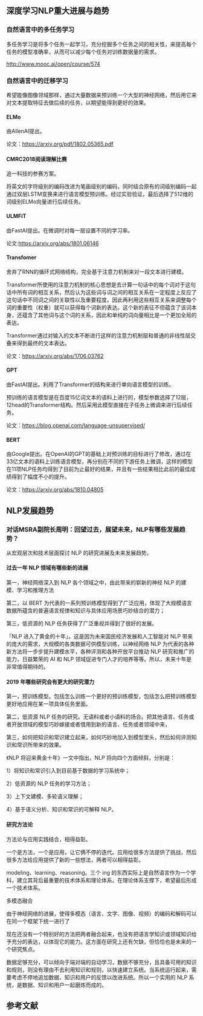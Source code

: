 ## 深度学习NLP重大进展与趋势



### 自然语言中的多任务学习

多任务学习是将多个任务一起学习，充分挖掘多个任务之间的相关性，来提高每个任务的模型准确率，从而可以减少每个任务对训练数据量的需求。

http://www.mooc.ai/open/course/574

### 自然语言中的迁移学习

希望能像图像领域那样，通过大量数据来预训练一个大型的神经网络，然后用它来对文本提取特征去做后续的任务，以期望能得到更好的效果。

#### ELMo

由AllenAI提出。

论文：https://arxiv.org/pdf/1802.05365.pdf

#### CMRC2018阅读理解比赛

追一科技的参赛方案。

将英文的字符级别的编码改进为笔画级别的编码，同时结合原有的词级别编码一起通过双层LSTM变换来进行语言模型预训练。经过实验验证，最后选择了512维的词级别ELMo向量进行后续任务。

#### ULMFiT

由FastAI提出。在微调时对每一层设置不同的学习率。

论文:https://arxiv.org/abs/1801.06146

#### Transfomer

舍弃了RNN的循环式网络结构，完全基于注意力机制来对一段文本进行建模。

Transformer所使用的注意力机制的核心思想是去计算一句话中的每个词对于这句话中所有词的相互关系，然后认为这些词与词之间的相互关系在一定程度上反应了这句话中不同词之间的关联性以及重要程度。因此再利用这些相互关系来调整每个词的重要性（权重）就可以获得每个词新的表达。这个新的表征不但蕴含了该词本身，还蕴含了其他词与这个词的关系，因此和单纯的词向量相比是一个更加全局的表达。

Transformer通过对输入的文本不断进行这样的注意力机制层和普通的非线性层交叠来得到最终的文本表达。

论文：https://arxiv.org/abs/1706.03762

#### GPT

由FastAI提出。利用了Transformer的结构来进行单向语言模型的训练。

预训练的语言模型是在百度15亿词文本的语料上进行的，模型参数选择了12层，12head的Transformer结构。然后采用此模型直接在子任务上微调来进行后续任务。

论文：https://blog.openai.com/language-unsupervised/

#### BERT 

由Google提出。在OpenAI的GPT的基础上对预训练的目标进行了修改，通过在33亿文本的语料上训练语言模型，再分别在不同的下游任务上微调，这样的模型在11项NLP任务均得到了目前为止最好的结果，并且有一些结果相比此前的最佳成绩得到了幅度不小的提升。

论文：https://arxiv.org/abs/1810.04805





## NLP发展趋势

### 对话MSRA副院长周明：回望过去，展望未来，NLP有哪些发展趋势？

从宏观层次和技术层面探讨 NLP 的研究进展及未来发展趋势。

#### 过去一年 NLP 领域有哪些新的进展

第一，神经网络深入到 NLP 各个领域之中，由此带来的崭新的神经 NLP 的建模、学习和推理方法

第二，以 BERT 为代表的一系列预训练模型得到了广泛应用，体现了大规模语言数据所蕴含的普遍语言规律和知识与具体应用场景巧妙结合的潜力；

第三，低资源的 NLP 任务获得了广泛重视并得到了很好的发展。

「NLP 进入了黄金的十年」。这是因为未来国民经济发展和人工智能对 NLP 带来的庞大的需求，大规模的各类数据可供模型训练，以神经网络 NLP 为代表的各种新方法将一步步提升建模水平，各种评测和各种开放平台推动 NLP 研究和推广的能力，日益繁荣的 AI 和 NLP 领域促进专门人才的培养等等。所以，未来十年是非常值得期待的。

#### 2019 年哪些研究会有更大的研究潜力

第一，预训练模型。包括怎么训练一个更好的预训练模型，包括怎么把预训练模型更好地应用在某一项具体任务里面。

第二，低资源 NLP 任务的研究。无语料或者小语料的场合。把其他语言、任务或者开放领域的模型巧妙嫁接或者借用到新的语言、任务或者领域中来，

第三，如何把知识和常识建立起来，如何巧妙地加入到模型里头，然后如何评测知识和常识所带来的效果。

《NLP 将迎来黄金十年》一文中指出，NLP 将向四个方面倾斜，分别是：

1）将知识和常识引入到目前基于数据的学习系统中；

2）低资源的 NLP 任务的学习方法；

3）上下文建模、多轮语义理解；

4）基于语义分析、知识和常识的可解释 NLP。

#### 研究方法论

方法论与应用实践结合，相得益彰。

一个是方法，一个是应用，让它俩不停的迭代。应用给很多方法提供了挑战，然后很多方法给应用提供了新的一些想法，两者可以相得益彰。

modeling、learning、reasoning。三个 ing 的东西实际上是自然语言作为一个学科，建立其背后最重要的技术体系和理论体系。在理论体系支撑下，希望最后形成一个技术体系。

多模态融合

由于神经网络的进展，使得多模态（语言、文字、图像、视频）的编码和解码可以在同一个框架下统一进行了

现在还没有一个特别好的方法把两者融合起来，也没有把语言学知识或领域知识给予充分的表达，以体现它的能力。这方面在研究上还有欠缺，但恰恰也是未来的一个研究焦点。

数据足够充分，可以倾向于端对端的自动学习，数据不够充分，且具备可用的知识和规则，则没有理由不去利用知识和规则，以快速建立系统。当系统运行起来，需要考虑不停地追加数据、知识和用户的反馈以改进系统。所以一个实用的 NLP 系统，是数据、知识和用户一起磨炼而成的。





## 参考文献

